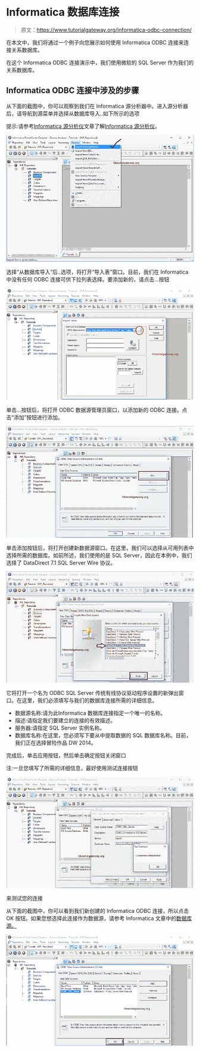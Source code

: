 # Informatica 数据库连接

> 原文：<https://www.tutorialgateway.org/informatica-odbc-connection/>

在本文中，我们将通过一个例子向您展示如何使用 Informatica ODBC 连接来连接关系数据库。

在这个 Informatica ODBC 连接演示中，我们使用微软的 SQL Server 作为我们的关系数据库。

## Informatica ODBC 连接中涉及的步骤

从下面的截图中，你可以观察到我们在 Informatica 源分析器中。进入源分析器后，请导航到源菜单并选择从数据库导入..如下所示的选项

提示:请参考[Informatica 源分析仪](https://www.tutorialgateway.org/informatica-source-analyzer/)文章了解[Informatica 源分析仪](https://www.tutorialgateway.org/informatica/)。

![Informatica ODBC Connection 1](img/b9def71887ef074b8de49d991e769431.png)

选择“从数据库导入”后..选项，将打开“导入表”窗口。目前，我们在 Informatica 中没有任何 ODBC 连接可供下拉列表选择。要添加新的，请点击…按钮

![Informatica ODBC Connection 2](img/09bcae4e17f1ee4e8192b2535e467183.png)

单击…按钮后，将打开 ODBC 数据源管理员窗口，以添加新的 ODBC 连接。点击“添加”按钮进行添加。

![Informatica ODBC Connection 3](img/f157b76ca80d7b52d0a100e7a314cf42.png)

单击添加按钮后，将打开创建新数据源窗口。在这里，我们可以选择从可用列表中选择所需的数据库。如前所述，我们使用的是 SQL Server，因此在本例中，我们选择了 DataDirect 7.1 SQL Server Wire 协议。

![Informatica ODBC Connection 4](img/e08cab383dc40319794737a58e653275.png)

它将打开一个名为 ODBC SQL Server 传统有线协议驱动程序设置的新弹出窗口。在这里，我们必须填写与我们的数据库连接所需的详细信息。

*   数据源名称:请为此Informatica 数据库连接指定一个唯一的名称。
*   描述:请指定我们要建立的连接的有效描述。
*   服务器:请指定 SQL Server 实例名称。
*   数据库名称:在这里，您必须写下要从中提取数据的 SQL 数据库名称。目前，我们正在选择冒险作品 DW 2014。

完成后，单击应用按钮，然后单击确定按钮关闭窗口

注:一旦您填写了所需的详细信息，最好使用测试连接按钮

![Informatica ODBC Connection 5](img/925a525bee9f74f127606e222ccd3039.png)

来测试您的连接

从下面的截图中，你可以看到我们新创建的 Informatica ODBC 连接，所以点击 OK 按钮。如果您想选择此连接作为数据源，请参考 Informatica 文章中的[数据库源。](https://www.tutorialgateway.org/database-source-in-informatica/)

[![Informatica ODBC Connection 6](img/4372e067e9e7d27512f1b57b46c7566a.png)](https://www.tutorialgateway.org/database-source-in-informatica/)